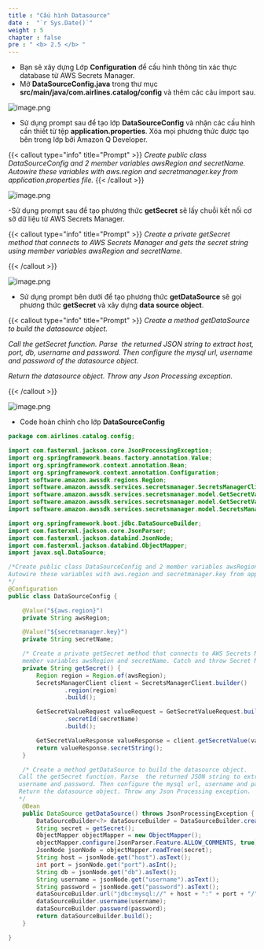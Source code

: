 ```yaml
---
title : "Cấu hình Datasource"
date :  "`r Sys.Date()`" 
weight : 5
chapter : false
pre : " <b> 2.5 </b> "
---
```

- Bạn sẽ xây dựng Lớp **Configuration** để cấu hình thông tin xác thực database từ AWS Secrets Manager.
- Mở **DataSourceConfig.java** trong thư mục **src/main/java/com.airlines.catalog/config** và thêm các câu import sau.

![image.png](/images/module_1/datasource/image.png)

- Sử dụng prompt sau để tạo lớp **DataSourceConfig** và nhận các cấu hình cần thiết từ tệp **application.properties**. Xóa mọi phương thức được tạo bên trong lớp bởi Amazon Q Developer.

{{< callout type="info" title="Prompt" >}}
*Create public class DataSourceConfig and 2 member variables awsRegion and secretName. Autowire these variables with aws.region and secretmanager.key from application.properties file.*
{{< /callout >}}

![image.png](/images/module_1/datasource/image_1.png)

-Sử dụng prompt sau để tạo phương thức **getSecret** sẽ lấy chuỗi kết nối cơ sở dữ liệu từ AWS Secrets Manager.

{{< callout type="info" title="Prompt" >}}
*Create a private getSecret method that connects to AWS Secrets Manager and gets the secret string using member variables awsRegion and secretName.*

{{< /callout >}}

![image.png](/images/module_1/datasource/image_2.png)

- Sử dụng prompt bên dưới để tạo phương thức **getDataSource** sẽ gọi phương thức **getSecret** và xây dựng **data source object**.

{{< callout type="info" title="Prompt" >}}
*Create a method getDataSource to build the datasource object.*<br>

*Call the getSecret function. Parse  the returned JSON string to extract host, port, db, username and password. Then configure the mysql url, username and password of the datasource object.*<br>

*Return the datasource object. Throw any Json Processing exception.*<br>

{{< /callout >}}

![image.png](/images/module_1/datasource/image_3.png)

- Code hoàn chỉnh cho lớp **DataSourceConfig**

```java
package com.airlines.catalog.config;

import com.fasterxml.jackson.core.JsonProcessingException;
import org.springframework.beans.factory.annotation.Value;
import org.springframework.context.annotation.Bean;
import org.springframework.context.annotation.Configuration;
import software.amazon.awssdk.regions.Region;
import software.amazon.awssdk.services.secretsmanager.SecretsManagerClient;
import software.amazon.awssdk.services.secretsmanager.model.GetSecretValueRequest;
import software.amazon.awssdk.services.secretsmanager.model.GetSecretValueResponse;
import software.amazon.awssdk.services.secretsmanager.model.SecretsManagerException;

import org.springframework.boot.jdbc.DataSourceBuilder;
import com.fasterxml.jackson.core.JsonParser;
import com.fasterxml.jackson.databind.JsonNode;
import com.fasterxml.jackson.databind.ObjectMapper;
import javax.sql.DataSource;

/*Create public class DataSourceConfig and 2 member variables awsRegion and secretName.
Autowire these variables with aws.region and secretmanager.key from application.properties file.
*/
@Configuration
public class DataSourceConfig {

    @Value("${aws.region}")
    private String awsRegion;

    @Value("${secretmanager.key}")
    private String secretName;

    /* Create a private getSecret method that connects to AWS Secrets Manager and gets the secret string using
    member variables awsRegion and secretName. Catch and throw Secret Manager exceptions  */
    private String getSecret() {
        Region region = Region.of(awsRegion);
        SecretsManagerClient client = SecretsManagerClient.builder()
                .region(region)
                .build();

        GetSecretValueRequest valueRequest = GetSecretValueRequest.builder()
                .secretId(secretName)
                .build();

        GetSecretValueResponse valueResponse = client.getSecretValue(valueRequest);
        return valueResponse.secretString();
    }

    /* Create a method getDataSource to build the datasource object.
   Call the getSecret function. Parse  the returned JSON string to extract host, port, db,
   username and password. Then configure the mysql url, username and password of the datasource object.
   Return the datasource object. Throw any Json Processing exception.
   */
    @Bean
    public DataSource getDataSource() throws JsonProcessingException {
        DataSourceBuilder<?> dataSourceBuilder = DataSourceBuilder.create();
        String secret = getSecret();
        ObjectMapper objectMapper = new ObjectMapper();
        objectMapper.configure(JsonParser.Feature.ALLOW_COMMENTS, true);
        JsonNode jsonNode = objectMapper.readTree(secret);
        String host = jsonNode.get("host").asText();
        int port = jsonNode.get("port").asInt();
        String db = jsonNode.get("db").asText();
        String username = jsonNode.get("username").asText();
        String password = jsonNode.get("password").asText();
        dataSourceBuilder.url("jdbc:mysql://" + host + ":" + port + "/" + db);
        dataSourceBuilder.username(username);
        dataSourceBuilder.password(password);
        return dataSourceBuilder.build();
    }

}
```